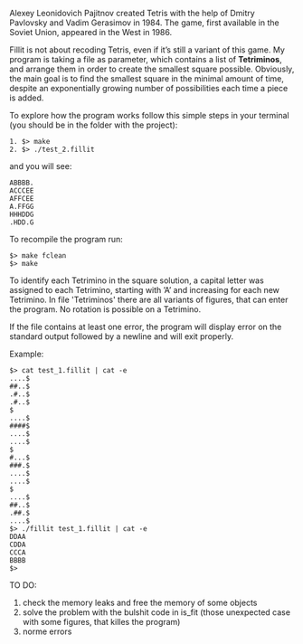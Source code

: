 Alexey Leonidovich Pajitnov created Tetris with the help of Dmitry Pavlovsky and Vadim Gerasimov in 1984. The game, first available in the Soviet Union, appeared in the West in 1986.

 Fillit is not about recoding Tetris, even if it’s still a variant of this game. My program is taking a file as parameter, which contains a list of **Tetriminos**, and arrange them in order to create the smallest square possible.
Obviously, the main goal is to find the smallest square in the minimal amount of time, despite an exponentially growing number of possibilities each time a piece is added.

To explore how the program works follow this simple steps in your terminal (you should be in the folder with the project):
```
1. $> make
2. $> ./test_2.fillit
```
and you will see:
```
ABBBB.
ACCCEE
AFFCEE
A.FFGG
HHHDDG
.HDD.G
```
To recompile the program run:
```
$> make fclean
$> make
```
 To identify each Tetrimino in the square solution, a capital letter was assigned to each Tetrimino, starting with ’A’ and increasing for each new Tetrimino.
In file 'Tetriminos' there are all variants of figures, that can enter the program. No rotation is possible on a Tetrimino.

 If the file contains at least one error, the program will display error on the standard output followed by a newline and will exit properly.

Example:
```
$> cat test_1.fillit | cat -e
....$
##..$
.#..$
.#..$
$
....$
####$
....$
....$
$
#...$
###.$
....$
....$
$
....$
##..$
.##.$
....$
$> ./fillit test_1.fillit | cat -e
DDAA
CDDA
CCCA
BBBB
$>
```
TO DO:
1. check the memory leaks and free the memory of some objects
2. solve the problem with the bulshit code in is_fit (those unexpected case with some figures, that killes the program)
3. norme errors
